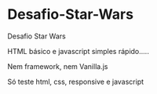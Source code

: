 # Desafio-Star-Wars
Desafio Star Wars

HTML básico e javascript simples rápido.....

Nem framework, nem Vanilla.js

Só teste html, css, responsive e javascript
